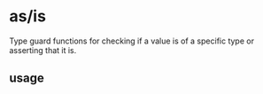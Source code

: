 # as/is
Type guard functions for checking if a value is of a specific type or asserting that it is.

## usage
